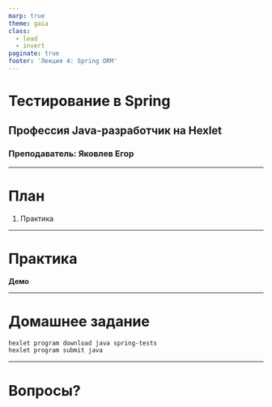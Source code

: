 ```yaml
---
marp: true
theme: gaia
class:
  - lead
  - invert
paginate: true
footer: 'Лекция 4: Spring ORM'
---
```


# Тестирование в Spring
## Профессия Java-разработчик на Hexlet
### Преподаватель: Яковлев Егор
<!-- _color: white -->
<!-- _color: white -->

---

# План

1. Практика

---

# Практика

**Демо**

---
# Домашнее задание

```bash
hexlet program download java spring-tests
hexlet program submit java
```

---

# Вопросы?
